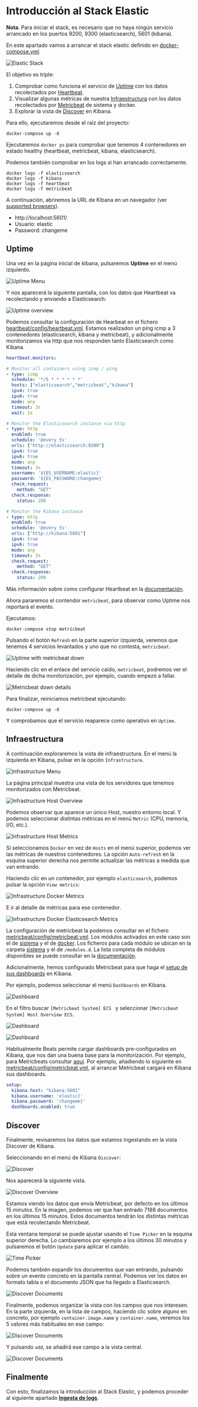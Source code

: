 # Introducción al Stack Elastic

**Nota**.  Para iniciar el stack, es necesario que no haya ningún servicio arrancado en los puertos 9200, 9300 (elasticsearch), 5601 (kibana).

En este apartado vamos a arrancar el stack elastic definido en [docker-compose.yml](../../docker-compose.yml).

![Elastic Stack](./img/elastic-stack.png)

El objetivo es triple:

1. Comprobar como funciona el servicio de [Uptime](https://www.elastic.co/guide/en/kibana/7.3/xpack-uptime.html) con los datos recolectados por [Heartbeat](https://www.elastic.co/guide/en/beats/heartbeat/7.3/index.html).
2. Visualizar algunas métricas de nuestra [Infraestructura](https://www.elastic.co/guide/en/kibana/7.3/xpack-infra.html) con los datos recolectados por [Metricbeat](https://www.elastic.co/guide/en/beats/metricbeat/7.3/index.html) de sistema y docker.
3. Explorar la vista de [Discover](https://www.elastic.co/guide/en/kibana/7.3/discover.html) en Kibana.

Para ello, ejecutaremos desde el raíz del proyecto:

```shell
docker-compose up -d
```

Ejecutaremos `docker ps` para comprobar que tenemos 4 contenedores en estado healthy (heartbeat, metricbeat, kibana, elasticsearch).

Podemos también comprobar en los logs si han arrancado correctamente.

```shell
docker logs -f elasticsearch
docker logs -f kibana
docker logs -f heartbeat
docker logs -f metricbeat
```

A continuación, abriremos la URL de Kibana en un navegador (ver [supported browsers](https://www.elastic.co/es/support/matrix#matrix_browsers)).

- http://localhost:5601/
- Usuario: elastic
- Password: changeme

## Uptime

Una vez en la página inicial de kibana, pulsaremos **Uptime** en el menú izquierdo.

![Uptime Menu](./img/uptime-icon.png)

Y nos aparecerá la siguiente pantalla, con los datos que Heartbeat va recolectando y enviando a Elasticsearch:

![Uptime overview](./img/uptime-overview.png)

Podemos consultar la configuración de Hearbeat en el fichero [heartbeat/config/heartbeat.yml](../../heartbeat/config/heartbeat.yml). Estamos realizadon un ping icmp a 3 contenedores (elasticsearch, kibana y metricbeat), y adicionalmente monitorizamos via http que nos responden tanto Elasticsearch como Kibana.

```yaml
heartbeat.monitors:

# Monitor all containers using icmp / ping
- type: icmp
  schedule: '*/5 * * * * * *'
  hosts: ["elasticsearch","metricbeat","kibana"]
  ipv4: true
  ipv6: true
  mode: any
  timeout: 3s
  wait: 1s

# Monitor the Elasticsearch instance via http
- type: http
  enabled: true
  schedule: '@every 5s'
  urls: ["http://elasticsearch:9200"]
  ipv4: true
  ipv6: true
  mode: any
  timeout: 3s
  username: '${ES_USERNAME:elastic}'
  password: '${ES_PASSWORD:changeme}'
  check.request:
    method: "GET"
  check.response:
    status: 200

# Monitor the Kibana instance
- type: http
  enabled: true
  schedule: '@every 5s'
  urls: ["http://kibana:5601"]
  ipv4: true
  ipv6: true
  mode: any
  timeout: 3s
  check.request:
    method: "GET"
  check.response:
    status: 200
```

Más información sobre como configurar Heartbeat en la  [documentación](https://www.elastic.co/guide/en/beats/heartbeat/7.3/configuring-howto-heartbeat.html).

Ahora pararemos el contendor `metricbeat`, para observar como Uptime nos reportará el evento.

Ejecutamos:

```shell
docker-compose stop metricbeat
```

Pulsando el botón `Refresh` en la parte superior izquierda, veremos que tenemos 4 servicios levantados y uno que no contesta, `metricbeat`.

![Uptime with metricbeat down](./img/uptime-overview-metricbeat-down.png)

Haciendo clic en el enlace del servicio caído, `metricbeat`, podremos ver el detalle de dicha monitorización, por ejemplo, cuando empezó a fallar.

![Metricbeat down details](./img/uptime-detail-metricbeat-down.png)

Para finalizar, reiniciamos metricbeat ejecutando:

```shell
docker-compose up -d
```

Y comprobamos que el servicio reaparece como operativo en `Uptime`.

## Infraestructura

A continuación exploraremos la vista de infraestructura. En el menú la izquierda en Kibana, pulsar en la opción `Infrastructure`.

![Infrastructure Menu](./img/infrastructure-icon.png)

La página principal muestra una vista de los servidores que tenemos monitorizados con Metricbeat. 

![Infrastructure Host Overview](./img/infrastructure-host-overview.png)

Podemos observar que aparece un único Host, nuestro entorno local. Y podemos seleccionar distintas métricas en el menú `Metric` (CPU, memoria, I/O, etc.).

![Infrastructure Host Metrics](./img/infrastructure-host-overview-metrics.png)

Si seleccionamos `Docker` en vez de `Hosts` en el menú superior, podemos ver las métricas de nuestros contenedores. La opción `Auto-refresh` en la esquina superior derecha nos permite actualizar las métricas a medida que van entrando.

Haciendo clic en un contenedor, por ejemplo `elasticsearch`, podemos pulsar la opción `View metrics`:

![Infrastructure Docker Metrics](./img/infrastructure-docker.png)

E ir al detalle de métricas para ese contenedor.

![Infrastructure Docker Elasticsearch Metrics](./img/infrastructure-docker-elasticsearch.png)

La configuración de metricbeat la podemos consultar en el fichero [metricbeat/config/metricbeat.yml](../../metricbeat/config/metricbeat.yml). Los módulos activados en este caso son el de [sistema](../../metricbeat/config/modules.d/system.yml) y el de [docker](../../metricbeat/config/modules.d/docker.yml). Los ficheros para cada módulo se ubican en la carpeta [sistema](../../metricbeat/config/modules.d/system.yml) y el de `/modules.d`. La lista completa de módulos disponibles se puede consultar en la [documentación](https://www.elastic.co/guide/en/beats/metricbeat/7.3/metricbeat-modules.html).

Adicionalmente, hemos configurado Metricbeat para que haga el [setup de sus dashboards](https://www.elastic.co/guide/en/beats/metricbeat/7.3/load-kibana-dashboards.html) en Kibana.

Por ejemplo, podemos seleccionar el menú `Dashboards` en Kibana.

![Dashboard](./img/dashboard-icon.png)

En el filtro buscar `[Metricbeat System] ECS ` y seleccionar `[Metricbeat System] Host Overview ECS`.

![Dashboard](./img/metricbeat-dashboards.png)

![Dashboard](./img/metricbeat-dashboard-host-overview.png)

Habitualmente Beats permite cargar dashboards pre-configurados en Kibana, que nos dan una buena base para la monitorización. Por ejemplo, para Metricbeats consultar [aquí](https://www.elastic.co/guide/en/beats/metricbeat/7.3/load-kibana-dashboards.html). Por ejemplo, añadiendo lo siguiente en [metricbeat/config/metricbeat.yml](../../metricbeat/config/metricbeat.yml), al arrancar Metricbeat cargará en Kibana sus dashboards.

```yaml
setup:
  kibana.host: "kibana:5601"
  kibana.username: 'elastic}'
  kibana.password: 'changeme}'
  dashboards.enabled: true
```

## Discover

Finalmente, revisaremos los datos que estamos ingestando en la vista Discover de Kibana.

Seleccionando en el menú de Kibana `Discover`:

![Discover](./img/discover-icon.png)

Nos aparecerá la siguiente vista.

![Discover Overview](./img/discover-overview.png)

Estamos viendo los datos que envía Metricbeat, por defecto en los últimos 15  minutos. En la imagen, podemos ver que han entrado 7188 documentos en los últimos 15 minutos. Estos documentos tendrán los distintas métricas que está recolectando Metricbeat.

Esta ventana temporal se puede ajustar usando el `Time Picker` en la esquina superior derecha. Lo cambiaremos por ejemplo a los últimos 30 minutos y pulsaremos el botón `Update` para aplicar el cambio.

![Time Picker](./img/discover-time-picker.png)

Podemos también expandir los documentos que van entrando, pulsando sobre un evento concreto en la pantalla central. Podemos ver los datos en formato tabla o el documento JSON que ha llegado a Elasticsearch.

![Discover Documents](./img/discover-documents.png)

Finalmente, podemos organizar la vista con los campos que nos interesen. En la parte izquierda, en la lista de campos, haciendo clic sobre alguno en concreto, por ejemplo `container.image.name` y `container.name`, veremos los 5 valores más habituales en ese campo:

![Discover Documents](./img/discover-field-values.png)

Y pulsando `add`, se añadirá ese campo a la vista central.

![Discover Documents](./img/discover-search.png)

## Finalmente

Con esto, finalizamos la introducción al Stack Elastic, y podemos proceder al siguiente apartado **[Ingesta de logs](../paso02/README.md)**.